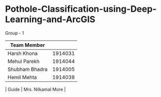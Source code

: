 # Pothole-Classification-using-Deep-Learning-and-ArcGIS


Group - 1

| Team Member  |        | 
| ----------- | ----------- |
| Harsh Khona      | 1914031       | 
| Mehul Parekh   | 1914044        |
| Shubham Bhadra | 1914005|
| Hemil Mehta | 1914038 |

| Guide | Mrs. Nilkamal More | 

